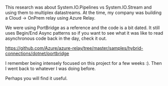 
This research was about System.IO.Pipelines vs System.IO.Stream and using them to multiplex datastreams. At the time, my company was building a Cloud -> OnPrem relay using Azure Relay. 

We were using PortBridge as a reference and the code is a bit dated. It still uses Begin/End Async patterns so if you want to see what it was like to read asynchronous code back in the day, check it out.

https://github.com/Azure/azure-relay/tree/master/samples/hybrid-connections/dotnet/portbridge

I remember being intensely focused on this project for a few weeks :). Then I went back to whatever I was doing before.

Perhaps you will find it useful.
